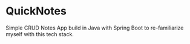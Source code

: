 # QuickNotes
Simple CRUD Notes App build in Java with Spring Boot to re-familiarize myself with this tech stack.
